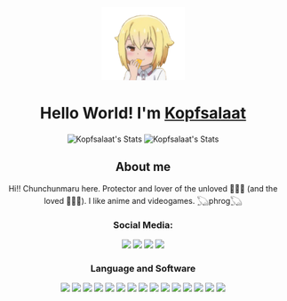 <div align="center">
    <img src="la nako chikita.png" width="150px"/>
    <h1>
        Hello World! I'm <a href="https://github.com/Kopfsalaat">Kopfsalaat</a>
    </h1>
</div>
<div align="center">
    <img alt="Kopfsalaat's Stats" src="https://github-readme-stats.vercel.app/api?username=Kopfsalaat&count_private=true&theme=dark&hide_border=true&show_icons=true&locale=en" align="center" height="165px"/>
    <img alt="Kopfsalaat's Stats" src="https://github-readme-stats.vercel.app/api/top-langs/?username=Kopfsalaat&hide=html&theme=dark&hide_border=true&layout=compact" align="center" height="165px"/>
</div>
<div align="center">
    <h2>
        About me
    </h2>
    <p>
        Hi!! Chunchunmaru here. Protector and lover of the unloved 🐸🐊🐍 (and the loved 🐶🦆🦊). I like anime and videogames. 𓆏phrog𓆏
    </p>
</div>

<div align="center">
    <h3 align="center">Social Media:</h3>
    <a href="https://www.instagram.com/chunchunmaaru._/?hl=es-la" target="_blank"><img src="https://img.icons8.com/?id=42819&size=2x&color=000000" height="100px"/></a>
    <a href="https://twitter.com/Kopfsalat7" target="_blank"><img src="https://img.icons8.com/?id=104322&size=2x&color=000000" height="100px"/></a>
    <a href="https://www.facebook.com/josefiitahbull.flores" target="_blank"><img src="https://img.icons8.com/?id=42804&size=2x&color=000000" height="100px"/></a>
    <a href="https://www.pinterest.cl/josefitahd/_created" target="_blank"><img src="https://img.icons8.com/?id=43180&size=2x&color=000000" height="100px"/></a>
</div>
<div align="center">
    <h3 align="center">Language and Software</h3>
    <img src="https://img.icons8.com/?id=121111&size=2x&color=000000" height="100px"/>
    <img src="https://img.icons8.com/?id=121464&size=2x&color=000000" height="100px"/>
    <img src="https://img.icons8.com/?id=46630&size=2x&color=000000" height="100px"/>
    <img src="https://img.icons8.com/?id=46605&size=2x&color=000000" height="100px"/>
    <img src="https://img.icons8.com/?id=107497&size=2x&color=000000" height="100px"/>
    <img src="https://img.icons8.com/?id=gYCTehfTlYk5&size=2x&color=000000" height="100px"/>
    <img src="https://img.icons8.com/?id=121463&size=2x&color=000000" height="100px"/>
    <img src="https://img.icons8.com/?id=46565&size=2x&color=000000" height="100px"/>
    <img src="https://img.icons8.com/?id=035lX6KoNhZf&size=2x&color=000000" height="100px"/>
    <img src="https://img.icons8.com/?id=42931&size=2x&color=000000" height="100px"/>
    <img src="https://img.icons8.com/?id=46979&size=2x&color=000000" height="100px"/>
    <img src="https://img.icons8.com/?id=42965&size=2x&color=000000" height="100px"/>
    <img src="https://img.icons8.com/?id=cjkjgEA3dnHx&size=2x&color=000000" height="100px"/>
    <img src="https://img.icons8.com/?id=42874&size=2x&color=000000" height="100px"/>
    <img src="https://img.icons8.com/?id=0ioabcvZG78O&size=2x&color=000000" height="100px"/>
</div>
